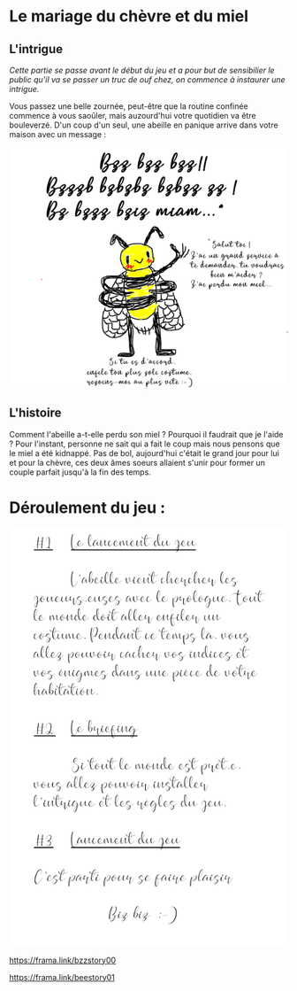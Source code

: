 # Le mariage du chèvre et du miel

## L'intrigue 

*Cette partie se passe avant le début du jeu et a pour but de sensibilier le public qu'il va se passer un truc de ouf chez, on commence à instaurer une intrigue.*

Vous passez une belle zournée, peut-être que la routine confinée commence à vous saoûler, mais auzourd'hui votre quotidien va être bouleverzé.
D'un coup d'un seul, une abeille en panique arrive dans votre maison avec un message :

![](./img/img02.png)

## L'histoire

Comment l'abeille a-t-elle perdu son miel ? Pourquoi il faudrait que je l'aide ? 
Pour l'instant, personne ne sait qui a fait le coup mais nous pensons que le miel a été kidnappé. Pas de bol, aujourd'hui c'était le grand jour pour lui et pour la chèvre, ces deux âmes soeurs allaient s'unir pour former un couple parfait jusqu'à la fin des temps.

# Déroulement du jeu :

![](./img/déroulé.png)

https://frama.link/bzzstory00

https://frama.link/beestory01

